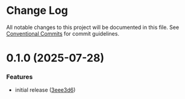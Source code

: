 # Change Log

All notable changes to this project will be documented in this file.
See [Conventional Commits](https://conventionalcommits.org) for commit guidelines.

# 0.1.0 (2025-07-28)

### Features

- initial release ([3eee3d6](https://github.com/juspay/react-native-hyperswitch-libraries/commit/3eee3d619153ccea710cbd607cef79e5bad0b9ce))
